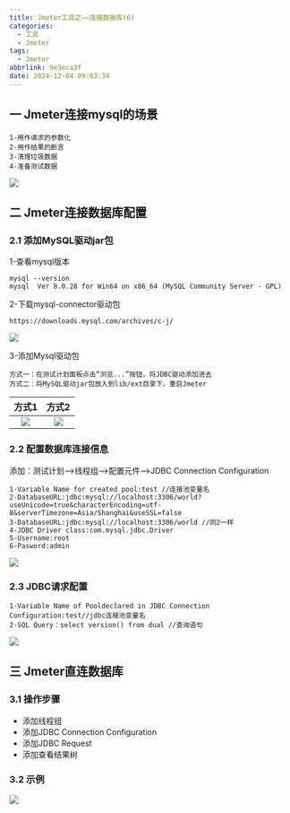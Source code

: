 ```yaml
---
title: Jmeter工具之——连接数据库(6)
categories:
  - 工具
  - Jmeter
tags:
  - Jmeter
abbrlink: 9e3eca3f
date: 2024-12-04 09:03:34
---
```

## 一 Jmeter连接mysql的场景

```
1-用作请求的参数化
2-用作结果的断言
3-清理垃圾数据
4-准备测试数据
```

<!--more-->

![][1]

## 二 Jmeter连接数据库配置

### 2.1 添加MySQL驱动jar包

1-查看mysql版本

```
mysql --version
mysql  Ver 8.0.28 for Win64 on x86_64 (MySQL Community Server - GPL)
```

2-下载mysql-connector驱动包

```
https://downloads.mysql.com/archives/c-j/
```

![][2]

3-添加Mysql驱动包

```
方式一：在测试计划面板点击“浏览...”按钮，将JDBC驱动添加进去
方式二：将MySQL驱动jar包放入到lib/ext目录下，重启Jmeter
```

| 方式1  | 方式2  |
| :----: | :----: |
| ![][3] | ![][4] |

### 2.2 配置数据库连接信息

添加：测试计划—>线程组—>配置元件—>JDBC Connection Configuration

```
1-Variable Name for created pool:test //连接池变量名
2-DatabaseURL:jdbc:mysql://localhost:3306/world?useUnicode=true&characterEncoding=utf-8&serverTimezone=Asia/Shanghai&useSSL=false
3-DatabaseURL:jdbc:mysql://localhost:3306/world //同2一样
4-JDBC Driver class:com.mysql.jdbc.Driver
5-Username:root
6-Pasword:admin
```

![][5]

### 2.3 JDBC请求配置

```
1-Variable Name of Pooldeclared in JDBC Connection Configuration:test//jdbc连接池变量名
2-SQL Query：select version() from dual //查询语句
```

![][6]

## 三 Jmeter直连数据库

### 3.1 操作步骤

* 添加线程组
* 添加JDBC Connection Configuration
* 添加JDBC Request
* 添加查看结果树

### 3.2 示例

![][7]




[1]: https://cdn.jsdelivr.net/gh/pgzxc/cdn/blog-image/jmeter-6-sql-graph-1.png
[2]: https://cdn.jsdelivr.net/gh/pgzxc/cdn/blog-image/jmeter-6-jdbc-download-2.png
[3]: https://cdn.jsdelivr.net/gh/pgzxc/cdn/blog-image/jmeter-6-jar-way1-3.png
[4]: https://cdn.jsdelivr.net/gh/pgzxc/cdn/blog-image/jmeter-6-jar-way2-4.png
[5]: https://cdn.jsdelivr.net/gh/pgzxc/cdn/blog-image/jmeter-6-jdbc-config-5.png
[6]: https://cdn.jsdelivr.net/gh/pgzxc/cdn/blog-image/jmeter-6-jdbc-request-6.png
[7]: https://cdn.jsdelivr.net/gh/pgzxc/cdn/blog-image/jmeter-6-jdbc-result-7.png